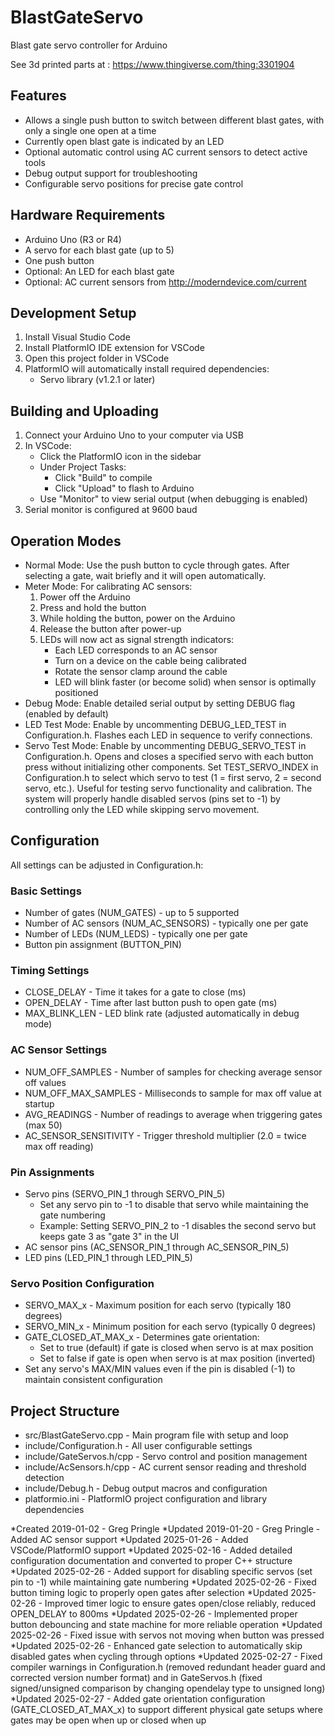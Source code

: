 # BlastGateServo
Blast gate servo controller for Arduino

See 3d printed parts at : https://www.thingiverse.com/thing:3301904

## Features
* Allows a single push button to switch between different blast gates, with only a single one open at a time
* Currently open blast gate is indicated by an LED
* Optional automatic control using AC current sensors to detect active tools
* Debug output support for troubleshooting
* Configurable servo positions for precise gate control

## Hardware Requirements
* Arduino Uno (R3 or R4)
* A servo for each blast gate (up to 5)
* One push button
* Optional: An LED for each blast gate
* Optional: AC current sensors from http://moderndevice.com/current

## Development Setup
1. Install Visual Studio Code
2. Install PlatformIO IDE extension for VSCode
3. Open this project folder in VSCode
4. PlatformIO will automatically install required dependencies:
   - Servo library (v1.2.1 or later)

## Building and Uploading
1. Connect your Arduino Uno to your computer via USB
2. In VSCode:
   - Click the PlatformIO icon in the sidebar
   - Under Project Tasks:
     - Click "Build" to compile
     - Click "Upload" to flash to Arduino
   - Use "Monitor" to view serial output (when debugging is enabled)
3. Serial monitor is configured at 9600 baud

## Operation Modes
* Normal Mode: Use the push button to cycle through gates. After selecting a gate, wait briefly and it will open automatically.
* Meter Mode: For calibrating AC sensors:
  1. Power off the Arduino
  2. Press and hold the button
  3. While holding the button, power on the Arduino
  4. Release the button after power-up
  5. LEDs will now act as signal strength indicators:
     - Each LED corresponds to an AC sensor
     - Turn on a device on the cable being calibrated
     - Rotate the sensor clamp around the cable
     - LED will blink faster (or become solid) when sensor is optimally positioned
* Debug Mode: Enable detailed serial output by setting DEBUG flag (enabled by default)
* LED Test Mode: Enable by uncommenting DEBUG_LED_TEST in Configuration.h. Flashes each LED in sequence to verify connections.
* Servo Test Mode: Enable by uncommenting DEBUG_SERVO_TEST in Configuration.h. Opens and closes a specified servo with each button press without initializing other components. Set TEST_SERVO_INDEX in Configuration.h to select which servo to test (1 = first servo, 2 = second servo, etc.). Useful for testing servo functionality and calibration. The system will properly handle disabled servos (pins set to -1) by controlling only the LED while skipping servo movement.

## Configuration
All settings can be adjusted in Configuration.h:

### Basic Settings
* Number of gates (NUM_GATES) - up to 5 supported
* Number of AC sensors (NUM_AC_SENSORS) - typically one per gate
* Number of LEDs (NUM_LEDS) - typically one per gate
* Button pin assignment (BUTTON_PIN)

### Timing Settings
* CLOSE_DELAY - Time it takes for a gate to close (ms)
* OPEN_DELAY - Time after last button push to open gate (ms)
* MAX_BLINK_LEN - LED blink rate (adjusted automatically in debug mode)

### AC Sensor Settings
* NUM_OFF_SAMPLES - Number of samples for checking average sensor off values
* NUM_OFF_MAX_SAMPLES - Milliseconds to sample for max off value at startup
* AVG_READINGS - Number of readings to average when triggering gates (max 50)
* AC_SENSOR_SENSITIVITY - Trigger threshold multiplier (2.0 = twice max off reading)

### Pin Assignments
* Servo pins (SERVO_PIN_1 through SERVO_PIN_5)
  * Set any servo pin to -1 to disable that servo while maintaining the gate numbering
  * Example: Setting SERVO_PIN_2 to -1 disables the second servo but keeps gate 3 as "gate 3" in the UI
* AC sensor pins (AC_SENSOR_PIN_1 through AC_SENSOR_PIN_5)
* LED pins (LED_PIN_1 through LED_PIN_5)

### Servo Position Configuration
* SERVO_MAX_x - Maximum position for each servo (typically 180 degrees)
* SERVO_MIN_x - Minimum position for each servo (typically 0 degrees)
* GATE_CLOSED_AT_MAX_x - Determines gate orientation:
  * Set to true (default) if gate is closed when servo is at max position
  * Set to false if gate is open when servo is at max position (inverted)
* Set any servo's MAX/MIN values even if the pin is disabled (-1) to maintain consistent configuration

## Project Structure
* src/BlastGateServo.cpp - Main program file with setup and loop
* include/Configuration.h - All user configurable settings
* include/GateServos.h/cpp - Servo control and position management
* include/AcSensors.h/cpp - AC current sensor reading and threshold detection
* include/Debug.h - Debug output macros and configuration
* platformio.ini - PlatformIO project configuration and library dependencies

*Created 2019-01-02 - Greg Pringle
*Updated 2019-01-20 - Greg Pringle - Added AC sensor support
*Updated 2025-01-26 - Added VSCode/PlatformIO support
*Updated 2025-02-16 - Added detailed configuration documentation and converted to proper C++ structure
*Updated 2025-02-26 - Added support for disabling specific servos (set pin to -1) while maintaining gate numbering
*Updated 2025-02-26 - Fixed button timing logic to properly open gates after selection
*Updated 2025-02-26 - Improved timer logic to ensure gates open/close reliably, reduced OPEN_DELAY to 800ms
*Updated 2025-02-26 - Implemented proper button debouncing and state machine for more reliable operation
*Updated 2025-02-26 - Fixed issue with servos not moving when button was pressed
*Updated 2025-02-26 - Enhanced gate selection to automatically skip disabled gates when cycling through options
*Updated 2025-02-27 - Fixed compiler warnings in Configuration.h (removed redundant header guard and corrected version number format) and in GateServos.h (fixed signed/unsigned comparison by changing opendelay type to unsigned long)
*Updated 2025-02-27 - Added gate orientation configuration (GATE_CLOSED_AT_MAX_x) to support different physical gate setups where gates may be open when up or closed when up
